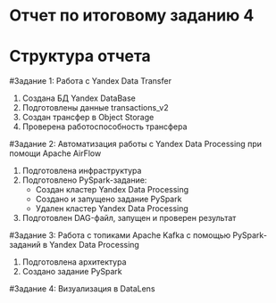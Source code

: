 # Отчет по итоговому заданию 4

# Структура отчета

#Задание 1: Работа с Yandex Data Transfer

1. Создана БД Yandex DataBase
2. Подготовлены данные transactions_v2
3. Создан трансфер в Object Storage
4. Проверена работоспособность трансфера

#Задание 2: Автоматизация работы с Yandex Data Processing при помощи Apache AirFlow
1. Подготовлена инфраструктура
2. Подготовлено PySpark-задание:
   * Создан кластер Yandex Data Processing
   * Создано и запущено задание PySpark
   * Удален кластер Yandex Data Processing
3. Подготовлен DAG-файл, запущен и проверен результат

#Задание 3: Работа с топиками Apache Kafka с помощью PySpark-заданий в Yandex Data Processing

1. Подготовлена архитектура
2. Создано задание PySpark

#Задание 4: Визуализация в DataLens
